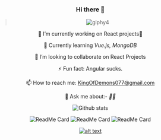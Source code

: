 <div align="center">
  
### Hi there 👋

>![giphy4](https://user-images.githubusercontent.com/42185028/97043264-d1d78080-158f-11eb-9616-4ddea3ba5fdb.gif)


 🌱 I’m currently working on React projects🥱
 
 🔭 Currently learning *Vue.js, MongoDB*

 👯 I’m looking to collaborate on React Projects

 ⚡ Fun fact: Angular sucks.

 📫 How to reach me: KingOfDemons077@gmail.com

 💬 Ask me about:- *🤷‍♂️*
 
 ![Github stats](https://github-readme-stats.vercel.app/api?username=sk-ismail)
 
![ReadMe Card](https://github-readme-stats.vercel.app/api/pin/?username=sk-ismail&repo=FlightBookingApp)         ![ReadMe Card](https://github-readme-stats.vercel.app/api/pin/?username=sk-ismail&repo=Netflix-Clone)
  ![ReadMe Card](https://github-readme-stats.vercel.app/api/pin/?username=sk-ismail&repo=Home-Jam-code) 
 
 
 
 
[![alt text][1.1]][1]
 
 [1.1]: http://i.imgur.com/tXSoThF.png
 
[1]: https://twitter.com/irfan_sk_
</div>


<!--
**sk-ismail/sk-ismail** is a ✨ _special_ ✨ repository because its `README.md` (this file) appears on your GitHub profile.

Here are some ideas to get you started:




- 🤔 I’m looking for help with ...


- 😄 Pronouns: ...

-->

